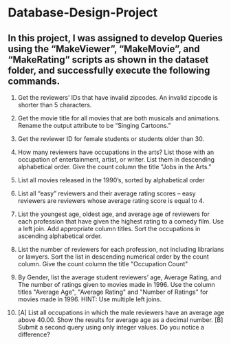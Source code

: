 # Database-Design-Project

## In this project, I was assigned to develop Queries using the “MakeViewer”, “MakeMovie”, and “MakeRating” scripts as shown in the dataset folder, and successfully execute the following commands.



1) Get the reviewers’ IDs that have invalid zipcodes. An invalid zipcode is shorter than 5 characters.

2) Get the movie title for all movies that are both musicals and animations. Rename the output attribute to be “Singing Cartoons.”

3) Get the reviewer ID for female students or students older than 30.

4) How many reviewers have occupations in the arts? List those with an occupation of entertainment, artist, or writer. List them in descending alphabetical order. Give the count column the title "Jobs in the Arts."

5) List all movies released in the 1990’s, sorted by alphabetical order

6) List all “easy” reviewers and their average rating scores – easy reviewers are reviewers whose average rating score is equal to 4.

7) List the youngest age, oldest age, and average age of reviewers for each profession that have given the highest rating to a comedy film. Use a left join.  Add appropriate column titles. Sort the occupations in ascending alphabetical order.

8) List the number of reviewers for each profession, not including librarians or lawyers. Sort the list in descending numerical order by the count column. Give the count column the title "Occupation Count"

9) By Gender, list the average student reviewers’ age, Average Rating, and The number of ratings given to movies made in 1996.  Use the column titles "Average Age", "Average Rating" and "Number of Ratings" for movies made in 1996. HINT: Use multiple left joins.

10) [A] List all occupations in which the male reviewers have an average age above 40.00. Show the results for average age as a decimal number. [B] Submit a second query using only integer values. Do you notice a difference?

